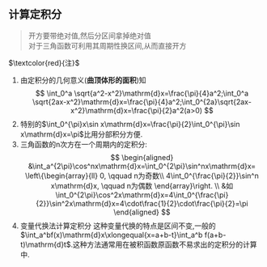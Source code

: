 ## 计算定积分

> 开方要带绝对值,然后分区间拿掉绝对值  
> 对于三角函数可利用其周期性换区间,从而直接开方

$\textcolor{red}{注}$

1. 由定积分的几何意义(**曲顶体形的面积**)知
   $$
   \int_0^a \sqrt{a^2-x^2}\mathrm{d}x=\frac{\pi}{4}a^2;\int_0^a \sqrt{2ax-x^2}\mathrm{d}x=\frac{\pi}{4}a^2;\int_0^{2a}\sqrt{2ax-x^2}\mathrm{d}x=\frac{\pi}{2}a^2(a>0)
   $$
2. 特别的$\int_0^{\pi}x\sin x\mathrm{d}x=\frac{\pi}{2}\int_0^{\pi}\sin x\mathrm{d}x=\pi$比用分部积分方便.
3. 三角函数的n次方在一个周期内的定积分:
   $$
   \begin{aligned}
   &\int_a^{2\pi}\cos^nx\mathrm{d}x=\int_0^{2\pi}\sin^nx\mathrm{d}x=
   \left\{\begin{array}{ll}
   0, \qquad n为奇数\\
   4\int_0^{\frac{\pi}{2}}\sin^n x\mathrm{d}x, \qquad n为偶数
   \end{array}\right. \\
   &如\int_0^{2\pi}\cos^2x\mathrm{d}x=4\int_0^{\frac{\pi}{2}}\sin^2x\mathrm{d}x=4\cdot\frac{1}{2}\cdot\frac{\pi}{2}=\pi
   \end{aligned}
   $$
4. 变量代换法计算定积分
   这种变量代换的特点是区间不变,一般的$\int_a^bf(x)\mathrm{d}x\xlongequal{x=a+b-t}\int_a^b f(a+b-t)\mathrm{d}t$.这种方法通常用在被积函数原函数不易求出的定积分的计算中.
